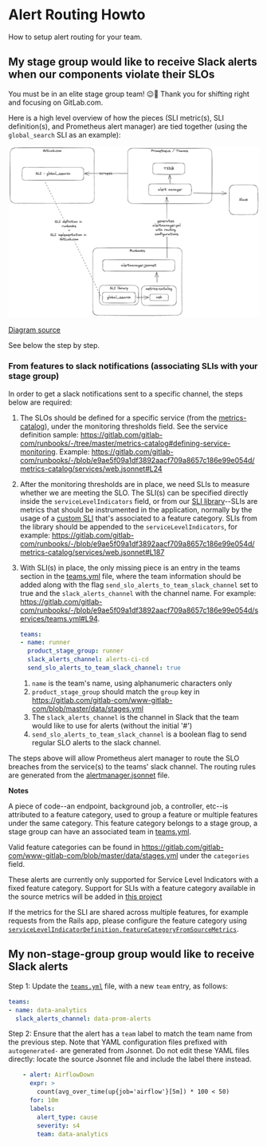 # Alert Routing Howto

How to setup alert routing for your team.

## My stage group would like to receive Slack alerts when our components violate their SLOs

You must be in an elite stage group team! 😉🙂 Thank you for shifting right and focusing on GitLab.com.

Here is a high level overview of how the pieces (SLI metric(s), SLI definition(s), and Prometheus alert manager) are tied together (using the `global_search` SLI as an example):

![alert-manager](img/alert-routing.png)

[Diagram source](img/alert-routing.excalidraw)

See below the step by step.

### From features to slack notifications (associating SLIs with your stage group)

In order to get a slack notifications sent to a specific channel, the steps below are required:

1. The SLOs should be defined for a specific service (from the [metrics-catalog](https://gitlab.com/gitlab-com/runbooks/-/tree/master/metrics-catalog/services)), under the monitoring thresholds field. See the service definition sample: <https://gitlab.com/gitlab-com/runbooks/-/tree/master/metrics-catalog#defining-service-monitoring>. Example: <https://gitlab.com/gitlab-com/runbooks/-/blob/e9ae5f09a1df3892aacf709a8657c186e99e054d/metrics-catalog/services/web.jsonnet#L24>

1. After the monitoring thresholds are in place, we need SLIs to measure whether we are meeting the SLO. The SLI(s) can be specified directly inside the `serviceLevelIndicators` field, or from our [SLI library](https://gitlab.com/gitlab-com/runbooks/-/blob/master/metrics-catalog/gitlab-slis/library.libsonnet)--SLIs are metrics that should be instrumented in the application, normally by the usage of a [custom SLI](https://docs.gitlab.com/ee/development/application_slis/) that's associated to a feature category. SLIs from the library should be appended to the `serviceLevelIndicators`, for example: <https://gitlab.com/gitlab-com/runbooks/-/blob/e9ae5f09a1df3892aacf709a8657c186e99e054d/metrics-catalog/services/web.jsonnet#L187>

1. With SLI(s) in place, the only missing piece is an entry in the teams section in the [teams.yml](https://gitlab.com/gitlab-com/runbooks/-/blob/e9ae5f09a1df3892aacf709a8657c186e99e054d/services/teams.yml) file, where the team information should be added along with the flag  `send_slo_alerts_to_team_slack_channel` set to true and the `slack_alerts_channel` with the channel name. For example: <https://gitlab.com/gitlab-com/runbooks/-/blob/e9ae5f09a1df3892aacf709a8657c186e99e054d/services/teams.yml#L94>.

    ```yaml
    teams:
    - name: runner
      product_stage_group: runner
      slack_alerts_channel: alerts-ci-cd
      send_slo_alerts_to_team_slack_channel: true
    ```

    1. `name` is the team's name, using alphanumeric characters only
    1. `product_stage_group` should match the `group` key in <https://gitlab.com/gitlab-com/www-gitlab-com/blob/master/data/stages.yml>
    1. The `slack_alerts_channel` is the channel in Slack that the team would like to use for alerts (without the initial '#')
    1. `send_slo_alerts_to_team_slack_channel` is a boolean flag to send regular SLO alerts to the slack channel.

The steps above will allow Prometheus alert manager to route the SLO breaches from the service(s) to the teams' slack channel. The routing rules are generated from the [alertmanager.jsonnet](https://gitlab.com/gitlab-com/runbooks/-/blob/61e96ff6d0548700f1f4832aaf17d1bfae5b6d8f/alertmanager/alertmanager.jsonnet) file.

**Notes**

A piece of code--an endpoint, background job, a controller, etc--is attributed to a feature category, used to group a feature or multiple features under the same category. This feature category belongs to a stage group, a stage group can have an associated team in [teams.yml](https://gitlab.com/gitlab-com/runbooks/-/blob/e9ae5f09a1df3892aacf709a8657c186e99e054d/services/teams.yml).

Valid feature categories can be found in <https://gitlab.com/gitlab-com/www-gitlab-com/blob/master/data/stages.yml> under the `categories` field.

These alerts are currently only supported for Service Level Indicators with a fixed feature category.
Support for SLIs with a feature category available in the source
metrics will be added in [this project](https://gitlab.com/groups/gitlab-com/gl-infra/-/epics/615)

If the metrics for the SLI are shared across multiple features, for
example requests from the Rails app, please configure the feature
category using
[`serviceLevelIndicatorDefinition.featureCategoryFromSourceMetrics`](https://gitlab.com/gitlab-com/runbooks/blob/e45223016a4b6d169198e9773c001ae476e7947e/libsonnet/servicemetrics/service_level_indicator_definition.libsonnet#L244).

## My non-stage-group group would like to receive Slack alerts

Step 1: Update the [`teams.yml`](https://gitlab.com/gitlab-com/runbooks/blob/master/services/teams.yml) file, with a new `team` entry, as follows:

```yaml
teams:
- name: data-analytics
  slack_alerts_channel: data-prom-alerts
```

Step 2: Ensure that the alert has a `team` label to match the team name from the previous step. Note that YAML configuration
files prefixed with `autogenerated-` are generated from Jsonnet. Do not edit these YAML files directly: locate the source
Jsonnet file and include the label there instead.

```yaml
    - alert: AirflowDown
      expr: >
        count(avg_over_time(up{job='airflow'}[5m]) * 100 < 50)
      for: 10m
      labels:
        alert_type: cause
        severity: s4
        team: data-analytics
```
